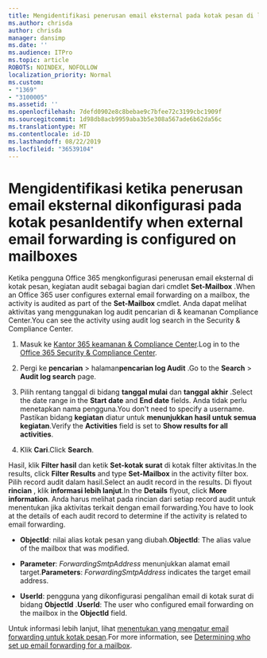 ```yaml
---
title: Mengidentifikasi penerusan email eksternal pada kotak pesan di log audit
ms.author: chrisda
author: chrisda
manager: dansimp
ms.date: ''
ms.audience: ITPro
ms.topic: article
ROBOTS: NOINDEX, NOFOLLOW
localization_priority: Normal
ms.custom:
- "1369"
- "3100005"
ms.assetid: ''
ms.openlocfilehash: 7defd0902e8c8bebae9c7bfee72c3199cbc1909f
ms.sourcegitcommit: 1d98db8acb9959aba3b5e308a567ade6b62da56c
ms.translationtype: MT
ms.contentlocale: id-ID
ms.lasthandoff: 08/22/2019
ms.locfileid: "36539104"
---
```

# <a name="identify-when-external-email-forwarding-is-configured-on-mailboxes"></a><span data-ttu-id="c0aed-102">Mengidentifikasi ketika penerusan email eksternal dikonfigurasi pada kotak pesan</span><span class="sxs-lookup"><span data-stu-id="c0aed-102">Identify when external email forwarding is configured on mailboxes</span></span>

<span data-ttu-id="c0aed-103">Ketika pengguna Office 365 mengkonfigurasi penerusan email eksternal di kotak pesan, kegiatan audit sebagai bagian dari cmdlet **Set-Mailbox** .</span><span class="sxs-lookup"><span data-stu-id="c0aed-103">When an Office 365  user configures external email forwarding on a mailbox, the activity is audited as part of the **Set-Mailbox** cmdlet.</span></span> <span data-ttu-id="c0aed-104">Anda dapat melihat aktivitas yang menggunakan log audit pencarian di & keamanan Compliance Center.</span><span class="sxs-lookup"><span data-stu-id="c0aed-104">You can see the activity using audit log search in the Security & Compliance Center.</span></span>

1. <span data-ttu-id="c0aed-105">Masuk ke [Kantor 365 keamanan & Compliance Center](https://protection.office.com/).</span><span class="sxs-lookup"><span data-stu-id="c0aed-105">Log in to the [Office 365 Security & Compliance Center](https://protection.office.com/).</span></span>

2. <span data-ttu-id="c0aed-106">Pergi ke **pencarian** > halaman**pencarian log Audit** .</span><span class="sxs-lookup"><span data-stu-id="c0aed-106">Go to the **Search** > **Audit log search** page.</span></span>

3. <span data-ttu-id="c0aed-107">Pilih rentang tanggal di bidang **tanggal mulai** dan **tanggal akhir** .</span><span class="sxs-lookup"><span data-stu-id="c0aed-107">Select the date range in the **Start date** and **End date** fields.</span></span> <span data-ttu-id="c0aed-108">Anda tidak perlu menetapkan nama pengguna.</span><span class="sxs-lookup"><span data-stu-id="c0aed-108">You don't need to specify a username.</span></span> <span data-ttu-id="c0aed-109">Pastikan bidang **kegiatan** diatur untuk **menunjukkan hasil untuk semua kegiatan**.</span><span class="sxs-lookup"><span data-stu-id="c0aed-109">Verify the **Activities** field is set to **Show results for all activities**.</span></span>

4. <span data-ttu-id="c0aed-110">Klik **Cari**.</span><span class="sxs-lookup"><span data-stu-id="c0aed-110">Click **Search**.</span></span>

<span data-ttu-id="c0aed-111">Hasil, klik **Filter hasil** dan ketik **Set-kotak surat** di kotak filter aktivitas.</span><span class="sxs-lookup"><span data-stu-id="c0aed-111">In the results, click **Filter Results** and type **Set-Mailbox** in the activity filter box.</span></span> <span data-ttu-id="c0aed-112">Pilih record audit dalam hasil.</span><span class="sxs-lookup"><span data-stu-id="c0aed-112">Select an audit record in the results.</span></span> <span data-ttu-id="c0aed-113">Di flyout **rincian** , klik **informasi lebih lanjut**.</span><span class="sxs-lookup"><span data-stu-id="c0aed-113">In the **Details** flyout, click **More information**.</span></span> <span data-ttu-id="c0aed-114">Anda harus melihat pada rincian dari setiap record audit untuk menentukan jika aktivitas terkait dengan email forwarding.</span><span class="sxs-lookup"><span data-stu-id="c0aed-114">You have to look at the details of each audit record to determine if the activity is related to email forwarding.</span></span>

- <span data-ttu-id="c0aed-115">**ObjectId**: nilai alias kotak pesan yang diubah.</span><span class="sxs-lookup"><span data-stu-id="c0aed-115">**ObjectId**: The alias value of the mailbox that was modified.</span></span>

- <span data-ttu-id="c0aed-116">**Parameter**: _ForwardingSmtpAddress_ menunjukkan alamat email target.</span><span class="sxs-lookup"><span data-stu-id="c0aed-116">**Parameters**: _ForwardingSmtpAddress_ indicates the target email address.</span></span>

- <span data-ttu-id="c0aed-117">**UserId**: pengguna yang dikonfigurasi pengalihan email di kotak surat di bidang **ObjectId** .</span><span class="sxs-lookup"><span data-stu-id="c0aed-117">**UserId**: The user who configured email forwarding on the mailbox in the **ObjectId** field.</span></span>

<span data-ttu-id="c0aed-118">Untuk informasi lebih lanjut, lihat [menentukan yang mengatur email forwarding untuk kotak pesan](https://docs.microsoft.com/office365/securitycompliance/auditing-troubleshooting-scenarios#determining-who-set-up-email-forwarding-for-a-mailbox).</span><span class="sxs-lookup"><span data-stu-id="c0aed-118">For more information, see [Determining who set up email forwarding for a mailbox](https://docs.microsoft.com/office365/securitycompliance/auditing-troubleshooting-scenarios#determining-who-set-up-email-forwarding-for-a-mailbox).</span></span>
